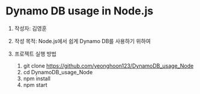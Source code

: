 # Dynamo DB usage in Node.js

1. 작성자: 김영훈

2. 작성 목적: Node.js에서 쉽게 Dynamo DB를 사용하기 위하여

3. 프로젝트 실행 방법
    1. git clone https://github.com/yeonghoon123/DynamoDB_usage_Node
    2. cd DynamoDB_usage_Node
    3. npm install
    4. npm start
